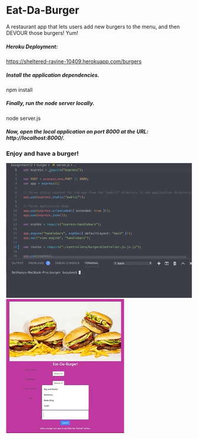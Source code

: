 # Eat-Da-Burger
A restaurant app that lets users add new burgers to the menu, and then DEVOUR those burgers! Yum!

##### Heroku Deployment:
https://sheltered-ravine-10409.herokuapp.com/burgers

##### Install the application dependencies.

npm install

##### Finally, run the node server locally.

node server.js

##### Now, open the local application on port 8000 at the URL: http://localhost:8000/.

### Enjoy and have a burger!


![](command_line.gif)
![](burgerApp.gif)
